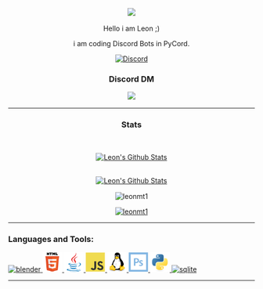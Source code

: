 <div id="header" align="center">
  <img src="https://media.discordapp.net/attachments/825340653378338837/963556131551191070/ezgif-1-9da174320c.gif?width=660&height=297" width="175"/>

  Hello i am Leon ;)
  
  i am coding Discord Bots in PyCord.
  
  [![Discord](https://img.shields.io/discord/724602228505313311?style=for-the-badge&logo=discord&logoColor=white&label=Discord%20Server&labelColor=black&color=white&link=https%3A%2F%2Fdiscord.gg%2FyA3Uqqjw8b)](https://discord.gg/yA3Uqqjw8b)
</p>


### Discord DM
<p align="center"><img src="https://discord.c99.nl/widget/theme-4/945027825096884276.png"><p/>
  
---
  
### Stats
  <br/>
  <p align="center">
    <a href="https://github.com/BabyEntchen"><img alt="Leon's Github Stats" src="https://github-readme-stats.vercel.app/api?username=LeonMT1&show_icons=true&count_private=true&theme=ayu-mirage" height="192px"/></a>
<br/>
  &nbsp;
  <p align="center">
      <a href="https://github.com/BabyEntchen"><img alt="Leon's Github Stats" src="http://github-readme-streak-stats.herokuapp.com?user=LeonMT1&theme=ayu-mirage" height="192px"/></a>
  </p>
  <p><img align="center" src="https://github-readme-stats.vercel.app/api/top-langs?username=leonmt1&theme=ayu-mirage&show_icons=true&locale=en&layout=compact" alt="leonmt1" /></p>
  <p align="center"> <a href="https://github.com/ryo-ma/github-profile-trophy"><img src="https://github-profile-trophy.vercel.app/?username=leonmt1&theme=ayu-mirage" alt="leonmt1" /></a> </p>

---

<h3 align="left">Languages and Tools:</h3>
<p align="left"> <a href="https://www.blender.org/" target="_blank" rel="noreferrer"> <img src="https://download.blender.org/branding/community/blender_community_badge_white.svg" alt="blender" width="40" height="40"/> </a> <a href="https://www.w3.org/html/" target="_blank" rel="noreferrer"> <img src="https://raw.githubusercontent.com/devicons/devicon/master/icons/html5/html5-original-wordmark.svg" alt="html5" width="40" height="40"/> </a> <a href="https://www.java.com" target="_blank" rel="noreferrer"> <img src="https://raw.githubusercontent.com/devicons/devicon/master/icons/java/java-original.svg" alt="java" width="40" height="40"/> </a> <a href="https://developer.mozilla.org/en-US/docs/Web/JavaScript" target="_blank" rel="noreferrer"> <img src="https://raw.githubusercontent.com/devicons/devicon/master/icons/javascript/javascript-original.svg" alt="javascript" width="40" height="40"/> </a> <a href="https://www.linux.org/" target="_blank" rel="noreferrer"> <img src="https://raw.githubusercontent.com/devicons/devicon/master/icons/linux/linux-original.svg" alt="linux" width="40" height="40"/> </a> <a href="https://www.photoshop.com/en" target="_blank" rel="noreferrer"> <img src="https://raw.githubusercontent.com/devicons/devicon/master/icons/photoshop/photoshop-line.svg" alt="photoshop" width="40" height="40"/> </a> <a href="https://www.python.org" target="_blank" rel="noreferrer"> <img src="https://raw.githubusercontent.com/devicons/devicon/master/icons/python/python-original.svg" alt="python" width="40" height="40"/> </a> <a href="https://www.sqlite.org/" target="_blank" rel="noreferrer"> <img src="https://www.vectorlogo.zone/logos/sqlite/sqlite-icon.svg" alt="sqlite" width="40" height="40"/> </a> </p>

---

